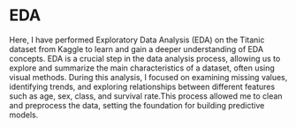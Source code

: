 # EDA
Here, I have performed Exploratory Data Analysis (EDA) on the Titanic dataset from Kaggle to learn and gain a deeper understanding of EDA concepts. EDA is a crucial step in the data analysis process, allowing us to explore and summarize the main characteristics of a dataset, often using visual methods. During this analysis, I focused on examining missing values, identifying trends, and exploring relationships between different features such as age, sex, class, and survival rate.This process allowed me to clean and preprocess the data, setting the foundation for building predictive models.
